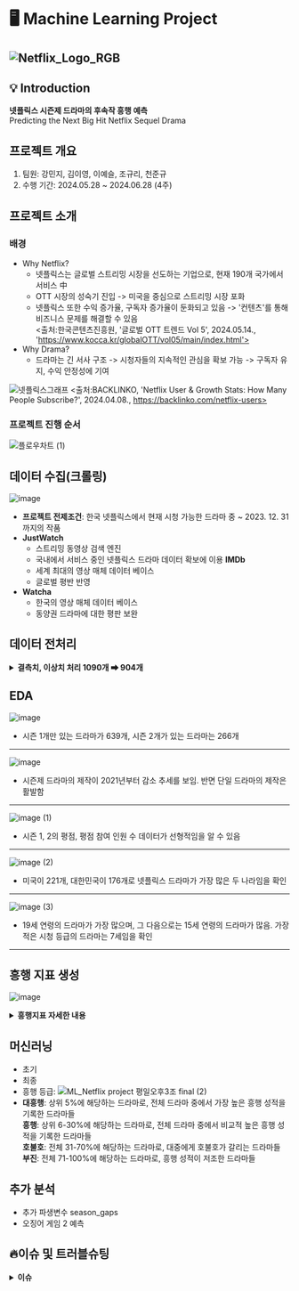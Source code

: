 # 🖥 Machine Learning Project
![Netflix_Logo_RGB](https://github.com/ML-project-3/ML_project/assets/80812507/46328e49-769a-4623-a16a-0288e7a1ba3c)
---
## 💡 Introduction
**넷플릭스 시즌제 드라마의 후속작 흥행 예측**  
Predicting the Next Big Hit Netflix Sequel Drama

## 프로젝트 개요
1. 팀원: 강민지, 김이영, 이예슬, 조규리, 천준규
2. 수행 기간: 2024.05.28 \~ 2024.06.28 (4주)

## 프로젝트 소개
### 배경
- Why Netflix?
    - 넷플릭스는 글로벌 스트리밍 시장을 선도하는 기업으로, 현재 190개 국가에서 서비스 中
    - OTT 시장의 성숙기 진입 -> 미국을 중심으로 스트리밍 시장 포화
    - 넷플릭스 또한 수익 증가율, 구독자 증가율이 둔화되고 있음
    -> '컨텐츠'를 통해 비즈니스 문제를 해결할 수 있음  
  <출처:한국콘텐츠진흥원, '글로벌 OTT 트렌드 Vol 5', 2024.05.14., 'https://www.kocca.kr/globalOTT/vol05/main/index.html'>
- Why Drama?
    - 드라마는 긴 서사 구조 -> 시청자들의 지속적인 관심을 확보 가능
    -> 구독자 유지, 수익 안정성에 기여

![넷플릭스그래프](https://github.com/ML-project-3/ML_project/assets/80812507/654ac587-59f8-43cb-b5c8-c90ea909fa97)
<출처:BACKLINKO, 'Netflix User & Growth Stats: How Many People Subscribe?', 2024.04.08., https://backlinko.com/netflix-users>


### 프로젝트 진행 순서
![플로우차트 (1)](https://github.com/ML-project-3/ML_project/assets/155655348/007df57f-8f62-4b23-9fed-230d74c56556)

## 데이터 수집(크롤링)
![image](https://github.com/ML-project-3/ML_project/assets/155655348/ab643ec3-cec5-4766-8f92-c6ef9bc92a59)

- **프로젝트 전제조건**: 한국 넷플릭스에서 현재 시청 가능한 드라마 중 ~ 2023. 12. 31까지의 작품
- **JustWatch**
    - 스트리밍 동영상 검색 엔진
    - 국내에서 서비스 중인 넷플릭스 드라마 데이터 확보에 이용
   **IMDb**
   - 세계 최대의 영상 매체 데이터 베이스
   - 글로벌 평반 반영
- **Watcha**
  - 한국의 영상 매체 데이터 베이스
  - 동양권 드라마에 대한 평판 보완

## 데이터 전처리
<details>
<summary><b> 결측치, 이상치 처리 1090개 ➡ 904개 </b></summary>
  
> **결측치** :  
> < IMDb >
> 1. 연령 등급 보완: 넷플릭스 공식 자료를 참고하여 연령 등급 결측치 보완
> 2. 에피소드 별 평점 결측치 삭제: 드라마 시즌 1, 2의 에피소드 별 평점에 하나라도 결측치가 있을 시 제외
> 3. 한국 방영과의 괴리 해소: 외국에서는 방영했으나 한국에서 서비스하지 않은 경우 그 시즌만 삭제
> 4. 외전 삭제: 정식 시즌이 아니므로 제외
> ---
> < Watcha >
> 1. 평점 통합: 하나의 시즌을 파트 1, 파트 2로 구분한 경우 평균으로 처리
> 2. 결측치 보완 및 삭제:드라마 평점이 존재하지 않는 경우 제작 국가 별 중앙값으로 처리
>
> **이상치** :  
> 드라마 간 평점과 인기의 불균형은 존재하지만 어떤 것이 이상치이고, 이상치가 아닌지 구분할 수 없음
> -> 대중의 의견을 존중하기 위해 이상치 제거는 하지 않음


  
</details>

## EDA
![image](https://github.com/ML-project-3/ML_project/assets/80812507/812a1b3d-1fcb-4b79-9938-a149091b2cb2)
- 시즌 1개만 있는 드라마가 639개, 시즌 2개가 있는 드라마는 266개  
---

![image](https://github.com/ML-project-3/ML_project/assets/155655348/abd01e5d-c250-4e8a-941b-68ad61d565a7)
- 시즌제 드라마의 제작이 2021년부터 감소 추세를 보임. 반면 단일 드라마의 제작은 활발함  
---

![image (1)](https://github.com/ML-project-3/ML_project/assets/80812507/a83d29c9-031c-45e3-a12a-3d0e39474b1e)
- 시즌 1, 2의 평점, 평점 참여 인원 수 데이터가 선형적임을 알 수 있음  
---

![image (2)](https://github.com/ML-project-3/ML_project/assets/80812507/f0a3430a-6679-45f3-85c9-12503e4a9568)
- 미국이 221개, 대한민국이 176개로 넷플릭스 드라마가 가장 많은 두 나라임을 확인  
---

![image (3)](https://github.com/ML-project-3/ML_project/assets/80812507/61bd19b4-e4e1-49e2-879b-9251f3277424)
- 19세 연령의 드라마가 가장 많으며, 그 다음으로는 15세 연령의 드라마가 많음. 가장 적은 시청 등급의 드라마는 7세임을 확인  
---

## 흥행 지표 생성
![image](https://github.com/ML-project-3/ML_project/assets/155655348/d1fdd8e0-d8b5-42a8-93dd-4933835cdd78)
<details>
<summary><b> 흥행지표 자세한 내용</b></summary>
  
> **가중치_참고** : 
>
> **계산식** : ![image](https://github.com/ML-project-3/ML_project/assets/155655348/251c3725-fd5a-4e13-ba42-9ee0d7387a42)

  
</details>

## 머신러닝
- 초기
- 최종
- 흥행 등급:
  ![ML_Netflix project 평일오후3조 final (2)](https://github.com/ML-project-3/ML_project/assets/80812507/6d012b4f-b122-4f08-a19a-8cb5e12c4022)  
- **대흥행**: 상위 5%에 해당하는 드라마로, 전체 드라마 중에서 가장 높은 흥행 성적을 기록한 드라마들  
  **흥행**: 상위 6-30%에 해당하는 드라마로, 전체 드라마 중에서 비교적 높은 흥행 성적을 기록한 드라마들  
  **호불호**: 전체 31-70%에 해당하는 드라마로, 대중에게 호불호가 갈리는 드라마들  
  **부진**: 전체 71-100%에 해당하는 드라마로, 흥행 성적이 저조한 드라마들  


## 추가 분석
- 추가 파생변수 season_gaps
- 오징어 게임 2 예측

  
## 🔥이슈 및 트러블슈팅

<details>
<summary><b> 이슈</b></summary>
  
> **문제** : 시계열 데이터를 이용한 분석을 수행하였으나, 시계열 데이터를 사용할 경우 시즌1의 흥행 점수를 예측할 수 없는 문제 발생
>
> **해결** : 시계열 데이터를 시즌2의 흥행 예측에만 사용하기로 결정하였음. 사이드 프로젝트로 시계열 데이터를 포함하여 새로운 흥행 지표를 생성한 후, 이를 기반으로 머신러닝 모델을 재훈련하여 새로운 흥행 예측을 수행함.
  
</details>
